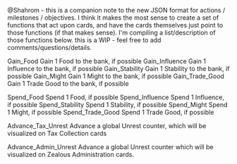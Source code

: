 @Shahrom - this is a companion note to the new JSON format for actions / milestones / objectives. I think it makes the most sense to create a set of functions that act upon cards, and have the cards themselves just point to those functions (if that makes sense). I'm compiling a list/description of those functions below. this is a WIP - feel free to add comments/questions/details.


Gain_Food
	Gain 1 Food to the bank, if possible
Gain_Influence
	 Gain 1 Influence to the bank, if possible
Gain_Stability
	 Gain 1 Stability to the bank, if possible
Gain_Might
	 Gain 1 Might to the bank, if possible
Gain_Trade_Good
	 Gain 1 Trade Good to the bank, if possible

Spend_Food
	 Spend 1 Food, if possible
Spend_Influence
	 Spend 1 Influence, if possible
Spend_Stability
	 Spend 1 Stability, if possible
Spend_Might
	 Spend 1 Might, if possible
Spend_Trade_Good
	 Spend 1 Trade Good, if possible

Advance_Tax_Unrest
	 Advance a global Unrest counter, which will be visualized on Tax Collection cards

Advance_Admin_Unrest
	 Advance a global Unrest counter which will be visualized on Zealous Administration cards.


